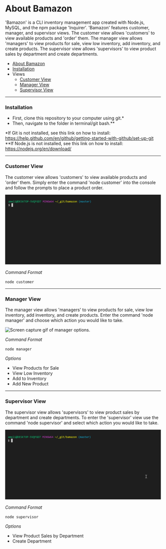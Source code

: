 # About Bamazon

'Bamazon' is a CLI inventory management app created with Node.js, MySQL, and the npm package 'Inquirer'. 'Bamazon' features customer, manager, and supervisor views. The customer view allows 'customers' to view available products and 'order' them. The manager view allows 'managers' to view products for sale, view low inventory, add inventory, and create products. The supervisor view allows 'supervisors' to view product sales by department and create departments.

- [About Bamazon](#about-bamazon)
- [Installation](#installation)
- Views
    - [Customer View](#customer-view)
    - [Manager View](#manager-view)
    - [Supervisor View](#supervisor-view)
  
---
### Installation
* First, clone this repository to your computer using git.*
* Then, navigate to the folder in terminal/git bash.**

*If Git is not installed, see this link on how to install: https://help.github.com/en/github/getting-started-with-github/set-up-git
**If Node.js is not installed, see this link on how to install: https://nodejs.org/en/download/

---
### Customer View
The customer view allows 'customers' to view available products and 'order' them. Simply enter the command 'node customer' into the console and follow the prompts to place a product order.

![Screen capture gif of customer options.](/gifs/customer.gif)

*Command Format*
```
node customer
```
---
### Manager View
The manager view allows 'managers' to view products for sale, view low inventory, add inventory, and create products. Enter the command 'node manager' and choose which action you would like to take.

![Screen capture gif of manager options.](/gifs/manager.gif)

*Command Format*
```
node manager
```

*Options*
* View Products for Sale
* View Low Inventory
* Add to Inventory
* Add New Product

---
### Supervisor View
 The supervisor view allows 'supervisors' to view product sales by department and create departments. To enter the 'supervisor' view use the command 'node supervisor' and select which action you would like to take.
 
![Screen capture gif of manager options.](/gifs/supervisor.gif)

*Command Format*
```
node supervisor
```

*Options*
* View Product Sales by Department
* Create Department

